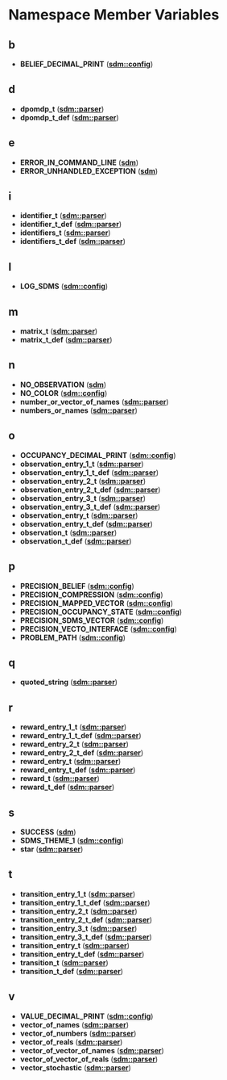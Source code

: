 
# Namespace Member Variables


## b

* **BELIEF\_DECIMAL\_PRINT** ([**sdm::config**](namespacesdm_1_1config.md))


## d

* **dpomdp\_t** ([**sdm::parser**](namespacesdm_1_1parser.md))
* **dpomdp\_t\_def** ([**sdm::parser**](namespacesdm_1_1parser.md))


## e

* **ERROR\_IN\_COMMAND\_LINE** ([**sdm**](namespacesdm.md))
* **ERROR\_UNHANDLED\_EXCEPTION** ([**sdm**](namespacesdm.md))


## i

* **identifier\_t** ([**sdm::parser**](namespacesdm_1_1parser.md))
* **identifier\_t\_def** ([**sdm::parser**](namespacesdm_1_1parser.md))
* **identifiers\_t** ([**sdm::parser**](namespacesdm_1_1parser.md))
* **identifiers\_t\_def** ([**sdm::parser**](namespacesdm_1_1parser.md))


## l

* **LOG\_SDMS** ([**sdm::config**](namespacesdm_1_1config.md))


## m

* **matrix\_t** ([**sdm::parser**](namespacesdm_1_1parser.md))
* **matrix\_t\_def** ([**sdm::parser**](namespacesdm_1_1parser.md))


## n

* **NO\_OBSERVATION** ([**sdm**](namespacesdm.md))
* **NO\_COLOR** ([**sdm::config**](namespacesdm_1_1config.md))
* **number\_or\_vector\_of\_names** ([**sdm::parser**](namespacesdm_1_1parser.md))
* **numbers\_or\_names** ([**sdm::parser**](namespacesdm_1_1parser.md))


## o

* **OCCUPANCY\_DECIMAL\_PRINT** ([**sdm::config**](namespacesdm_1_1config.md))
* **observation\_entry\_1\_t** ([**sdm::parser**](namespacesdm_1_1parser.md))
* **observation\_entry\_1\_t\_def** ([**sdm::parser**](namespacesdm_1_1parser.md))
* **observation\_entry\_2\_t** ([**sdm::parser**](namespacesdm_1_1parser.md))
* **observation\_entry\_2\_t\_def** ([**sdm::parser**](namespacesdm_1_1parser.md))
* **observation\_entry\_3\_t** ([**sdm::parser**](namespacesdm_1_1parser.md))
* **observation\_entry\_3\_t\_def** ([**sdm::parser**](namespacesdm_1_1parser.md))
* **observation\_entry\_t** ([**sdm::parser**](namespacesdm_1_1parser.md))
* **observation\_entry\_t\_def** ([**sdm::parser**](namespacesdm_1_1parser.md))
* **observation\_t** ([**sdm::parser**](namespacesdm_1_1parser.md))
* **observation\_t\_def** ([**sdm::parser**](namespacesdm_1_1parser.md))


## p

* **PRECISION\_BELIEF** ([**sdm::config**](namespacesdm_1_1config.md))
* **PRECISION\_COMPRESSION** ([**sdm::config**](namespacesdm_1_1config.md))
* **PRECISION\_MAPPED\_VECTOR** ([**sdm::config**](namespacesdm_1_1config.md))
* **PRECISION\_OCCUPANCY\_STATE** ([**sdm::config**](namespacesdm_1_1config.md))
* **PRECISION\_SDMS\_VECTOR** ([**sdm::config**](namespacesdm_1_1config.md))
* **PRECISION\_VECTO\_INTERFACE** ([**sdm::config**](namespacesdm_1_1config.md))
* **PROBLEM\_PATH** ([**sdm::config**](namespacesdm_1_1config.md))


## q

* **quoted\_string** ([**sdm::parser**](namespacesdm_1_1parser.md))


## r

* **reward\_entry\_1\_t** ([**sdm::parser**](namespacesdm_1_1parser.md))
* **reward\_entry\_1\_t\_def** ([**sdm::parser**](namespacesdm_1_1parser.md))
* **reward\_entry\_2\_t** ([**sdm::parser**](namespacesdm_1_1parser.md))
* **reward\_entry\_2\_t\_def** ([**sdm::parser**](namespacesdm_1_1parser.md))
* **reward\_entry\_t** ([**sdm::parser**](namespacesdm_1_1parser.md))
* **reward\_entry\_t\_def** ([**sdm::parser**](namespacesdm_1_1parser.md))
* **reward\_t** ([**sdm::parser**](namespacesdm_1_1parser.md))
* **reward\_t\_def** ([**sdm::parser**](namespacesdm_1_1parser.md))


## s

* **SUCCESS** ([**sdm**](namespacesdm.md))
* **SDMS\_THEME\_1** ([**sdm::config**](namespacesdm_1_1config.md))
* **star** ([**sdm::parser**](namespacesdm_1_1parser.md))


## t

* **transition\_entry\_1\_t** ([**sdm::parser**](namespacesdm_1_1parser.md))
* **transition\_entry\_1\_t\_def** ([**sdm::parser**](namespacesdm_1_1parser.md))
* **transition\_entry\_2\_t** ([**sdm::parser**](namespacesdm_1_1parser.md))
* **transition\_entry\_2\_t\_def** ([**sdm::parser**](namespacesdm_1_1parser.md))
* **transition\_entry\_3\_t** ([**sdm::parser**](namespacesdm_1_1parser.md))
* **transition\_entry\_3\_t\_def** ([**sdm::parser**](namespacesdm_1_1parser.md))
* **transition\_entry\_t** ([**sdm::parser**](namespacesdm_1_1parser.md))
* **transition\_entry\_t\_def** ([**sdm::parser**](namespacesdm_1_1parser.md))
* **transition\_t** ([**sdm::parser**](namespacesdm_1_1parser.md))
* **transition\_t\_def** ([**sdm::parser**](namespacesdm_1_1parser.md))


## v

* **VALUE\_DECIMAL\_PRINT** ([**sdm::config**](namespacesdm_1_1config.md))
* **vector\_of\_names** ([**sdm::parser**](namespacesdm_1_1parser.md))
* **vector\_of\_numbers** ([**sdm::parser**](namespacesdm_1_1parser.md))
* **vector\_of\_reals** ([**sdm::parser**](namespacesdm_1_1parser.md))
* **vector\_of\_vector\_of\_names** ([**sdm::parser**](namespacesdm_1_1parser.md))
* **vector\_of\_vector\_of\_reals** ([**sdm::parser**](namespacesdm_1_1parser.md))
* **vector\_stochastic** ([**sdm::parser**](namespacesdm_1_1parser.md))

